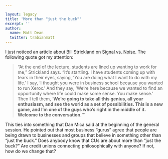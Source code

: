 ```yaml
---

layout: legacy
title: 'More than "just the buck"'
excerpt: ''
author:
  name: Matt Dean
  twitter: trabianmatt
---
```


<p>I just noticed an article about Bill Strickland on <a href="http://www.37signals.com/svn/archives2/bill_strickland_on_artists_and_entrepreneurs.php">Signal vs. Noise</a>.  The following quote got my attention:</p>


<blockquote>
	<p>&#8220;At the end of the lecture, students are lined up wanting to work for me,&#8221; Strickland says. &#8220;It&#8217;s startling. I have students coming up with tears in their eyes, saying, &#8216;You are doing what I want to do with my life.&#8217; I say, &#8216;I thought you were in business school because you wanted to run Xerox.&#8217; And they say, &#8216;We&#8217;re here because we wanted to find an opportunity where life could make some sense. You make sense.&#8217; Then I tell them, &#8216;<strong>We&#8217;re going to take all this genius, all your enthusiasm, and see the world as a set of possibilities. This is a new game, and I&#8217;m one of the guys who&#8217;s right in the middle of it. Welcome to the conversation.</strong>&#8217;&#8221;</p>
</blockquote>


<p>This ties into something that Dan Mica said at the beginning of the general session.  He pointed out that most business &#8220;gurus&#8221; agree that people are being drawn to businesses and groups that believe in something other than &#8220;just the buck.&#8221;  Does anybody know that CUs are about more than &#8220;just the buck?&#8221;  Are credit unions connecting philosophically with anyone?  If not, how do we change that?</p>